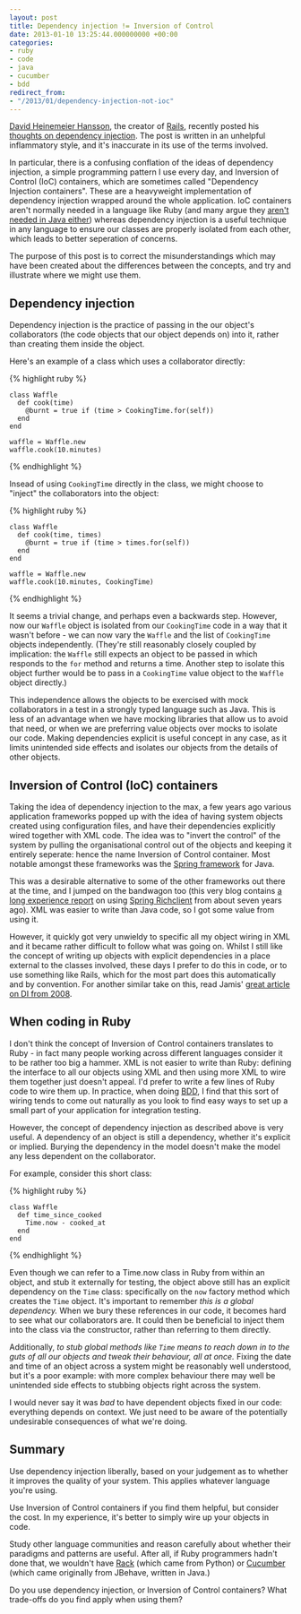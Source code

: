 ```yaml
---
layout: post
title: Dependency injection != Inversion of Control
date: 2013-01-10 13:25:44.000000000 +00:00
categories:
- ruby
- code
- java
- cucumber
- bdd
redirect_from:
- "/2013/01/dependency-injection-not-ioc"
---
```

[David Heinemeier Hansson](http://david.heinemeierhansson.com), the creator of [Rails](http://rubyonrails.org), recently posted his [thoughts on dependency injection](http://david.heinemeierhansson.com/2012/dependency-injection-is-not-a-virtue.html). The post is written in an unhelpful inflammatory style, and it's inaccurate in its use of the terms involved.

In particular, there is a confusing conflation of the ideas of dependency injection, a simple programming pattern I use every day, and Inversion of Control (IoC) containers, which are sometimes called "Dependency Injection containers". These are a heavyweight implementation of dependency injection wrapped around the whole application. IoC containers aren't normally needed in a language like Ruby (and many argue they [aren't needed in Java either](http://www.natpryce.com/articles/000783.html)) whereas dependency injection is a useful technique in any language to ensure our classes are properly isolated from each other, which leads to better seperation of concerns.

The purpose of this post is to correct the misunderstandings which may have been created about the differences between the concepts, and try and illustrate where we might use them.

## Dependency injection

Dependency injection is the practice of passing in the our object's collaborators (the code objects that our object depends on) into it, rather than creating them inside the object.

Here's an example of a class which uses a collaborator directly:

{% highlight ruby %}

    class Waffle
      def cook(time)
        @burnt = true if (time > CookingTime.for(self))
      end
    end

    waffle = Waffle.new
    waffle.cook(10.minutes)

{% endhighlight %}

Insead of using `CookingTime` directly in the class, we might choose to "inject" the collaborators into the object:

{% highlight ruby %}

    class Waffle
      def cook(time, times)
        @burnt = true if (time > times.for(self))
      end
    end

    waffle = Waffle.new
    waffle.cook(10.minutes, CookingTime)

{% endhighlight %}

It seems a trivial change, and perhaps even a backwards step. However, now our `Waffle` object is isolated from our `CookingTime` code in a way that it wasn't before - we can now vary the `Waffle` and the list of `CookingTime` objects independently. (They're still reasonably closely coupled by implication: the `Waffle` still expects an object to be passed in which responds to the `for` method and returns a time. Another step to isolate this object further would be to pass in a `CookingTime` value object to the `Waffle` object directly.)

This independence allows the objects to be exercised with mock collaborators in a test in a strongly typed language such as Java. This is less of an advantage when we have mocking libraries that allow us to avoid that need, or when we are preferring value objects over mocks to isolate our code. Making dependencies explicit is useful concept in any case, as it limits unintended side effects and isolates our objects from the details of other objects.

## Inversion of Control (IoC) containers

Taking the idea of dependency injection to the max, a few years ago various application frameworks popped up with the idea of having system objects created using configuration files, and have their dependencies explicitly wired together with XML code. The idea was to "invert the control" of the system by pulling the organisational control out of the objects and keeping it entirely seperate: hence the name Inversion of Control container. Most notable amongst these frameworks was the [Spring framework](http://www.springsource.org/spring-framework) for Java.

This was a desirable alternative to some of the other frameworks out there at the time, and I jumped on the bandwagon too (this very blog contains [a long experience report](/2006/01/spring-rc-introduction) on using [Spring Richclient](http://www.springsource.org/spring-rcp) from about seven years ago). XML was easier to write than Java code, so I got some value from using it.

However, it quickly got very unwieldy to specific all my object wiring in XML and it became rather difficult to follow what was going on. Whilst I still like the concept of writing up objects with explicit dependencies in a place external to the classes involved, these days I prefer to do this in code, or to use something like Rails, which for the most part does this automatically and by convention. For another similar take on this, read Jamis' [great article on DI from 2008](http://weblog.jamisbuck.org/2008/11/9/legos-play-doh-and-programming).

## When coding in Ruby

I don't think the concept of Inversion of Control containers translates to Ruby - in fact many people working across different languages consider it to be rather too big a hammer. XML is not easier to write than Ruby: defining the interface to all our objects using XML and then using more XML to wire them together just doesn't appeal. I'd prefer to write a few lines of Ruby code to wire them up. In practice, when doing [BDD](/tag/bdd), I find that this sort of wiring tends to come out naturally as you look to find easy ways to set up a small part of your application for integration testing.

However, the concept of dependency injection as described above is very useful. A dependency of an object is still a dependency, whether it's explicit or implied. Burying the dependency in the model doesn't make the model any less dependent on the collaborator.

For example, consider this short class:

{% highlight ruby %}

    class Waffle
      def time_since_cooked
        Time.now - cooked_at
      end
    end

{% endhighlight %}

Even though we can refer to a Time.now class in Ruby from within an object, and stub it externally for testing, the object above still has an explicit dependency on the `Time` class: specifically on the `now` factory method which creates the `Time` object. It's important to remember *this is a global dependency.* When we bury these references in our code, it becomes hard to see what our collaborators are. It could then be beneficial to inject them into the class via the constructor, rather than referring to them directly.

Additionally, *to stub global methods like `Time` means to reach down in to the guts of all our objects and tweak their behaviour, all at once.* Fixing the date and time of an object across a system might be reasonably well understood, but it's a poor example: with more complex behaviour there may well be unintended side effects to stubbing objects right across the system.

I would never say it was *bad* to have dependent objects fixed in our code: everything depends on context. We just need to be aware of the potentially undesirable consequences of what we're doing.

## Summary

Use dependency injection liberally, based on your judgement as to whether it improves the quality of your system. This applies whatever language you're using.

Use Inversion of Control containers if you find them helpful, but consider the cost. In my experience, it's better to simply wire up your objects in code.

Study other language communities and reason carefully about whether their paradigms and patterns are useful. After all, if Ruby programmers hadn't done that, we wouldn't have [Rack](http://rack.github.com/) (which came from Python) or [Cucumber](/tag/cucumber) (which came originally from JBehave, written in Java.)

Do you use dependency injection, or Inversion of Control containers? What trade-offs do you find apply when using them?

